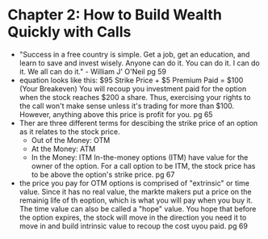 # Chapter 2: How to Build Wealth Quickly with Calls

- "Success in a free country is simple. Get a job, get an education, and learn to save and invest wisely. Anyone can do it. You can do it. I can do it. We all can do it." - William J' O'Neil pg 59
- equation looks like this:
$95 Strike Price + $5 Premium Paid = $100 (Your Breakeven)
You will recoup you investment paid for the option when the stock reaches $200 a share. Thus, exercising your rights to the call 
won't make sense unless it's trading for more than $100. However, anything above this price is profit for you. pg 65
- Ther are three different terms for descibing the strike price of an option as it relates to the stock price.
    - Out of the Money: OTM
    - At the Money: ATM
    - In the Money: ITM 
In-the-money options (ITM) have value for the owner of the option. For a call option to be ITM, the stock price has to be above the option's strike price. pg 67
- the price you pay for OTM options is comprised of "extrinsic" or time value. Since it has no real value, the markte makers put a price
on the remainig life of th eoption, which is what you will pay when you buy it. The time value can also be called a "hope" value.
You hope that before the option expires, the stock will move in the direction you need it to move in and build intrinsic value
to recoup the cost uyou paid. pg 69
